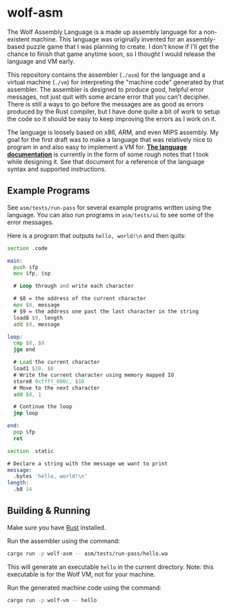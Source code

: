# wolf-asm

The Wolf Assembly Language is a made up assembly language for a non-existent
machine. This language was originally invented for an assembly-based puzzle game
that I was planning to create. I don't know if I'll get the chance to finish
that game anytime soon, so I thought I would release the language and VM early.

This repository contains the assembler (`./asm`) for the language and a virtual
machine (`./vm`) for interpreting the "machine code" generated by that
assembler. The assembler is designed to produce good, helpful error messages,
not just quit with some arcane error that you can't decipher. There is still a
ways to go before the messages are as good as errors produced by the Rust
compiler, but I have done quite a bit of work to setup the code so it should be
easy to keep improving the errors as I work on it.

The language is loosely based on x86, ARM, and even MIPS assembly. My goal for
the first draft was to make a language that was relatively nice to program in
and also easy to implement a VM for. [**The language documentation**][docs] is
currently in the form of some rough notes that I took while designing it. See
that document for a reference of the language syntax and supported instructions.

[docs]: ./docs.md

## Example Programs

See `asm/tests/run-pass` for several example programs written using the
language. You can also run programs in `asm/tests/ui` to see some of the error
messages.

Here is a program that outputs `hello, world!\n` and then quits:

```asm
section .code

main:
  push $fp
  mov $fp, $sp

  # Loop through and write each character

  # $8 = the address of the current character
  mov $8, message
  # $9 = the address one past the last character in the string
  load8 $9, length
  add $9, message

loop:
  cmp $8, $9
  jge end

  # Load the current character
  load1 $10, $8
  # Write the current character using memory mapped IO
  store8 0xffff_000c, $10
  # Move to the next character
  add $8, 1

  # Continue the loop
  jmp loop

end:
  pop $fp
  ret

section .static

# Declare a string with the message we want to print
message:
  .bytes 'hello, world!\n'
length:
  .b8 14
```

## Building & Running

Make sure you have [Rust](https://rustup.rs) installed.

Run the assembler using the command:

```bash
cargo run -p wolf-asm -- asm/tests/run-pass/hello.wa
```

This will generate an executable `hello` in the current directory. Note: this
executable is for the Wolf VM, not for your machine.

Run the generated machine code using the command:

```bash
cargo run -p wolf-vm -- hello
```
